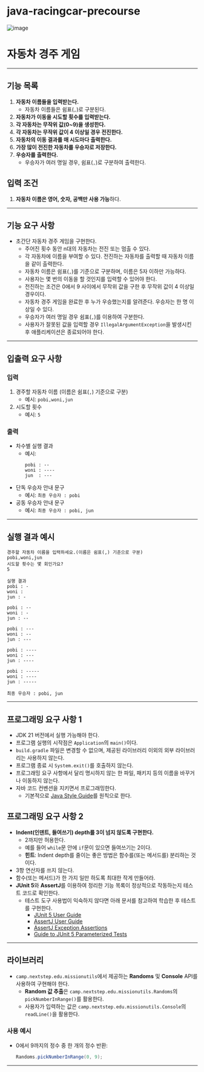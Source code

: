 # java-racingcar-precourse

![image](https://github.com/user-attachments/assets/bc7d4020-9201-4991-8ccc-7b4d511e539f)



# 자동차 경주 게임

---

## 기능 목록
1. **자동차 이름들을 입력받는다.**
    - 자동차 이름들은 쉼표(`,`)로 구분된다.
2. **자동차가 이동을 시도할 횟수를 입력받는다.**
3. **각 자동차는 무작위 값(0~9)을 생성한다.**
4. **각 자동차는 무작위 값이 4 이상일 경우 전진한다.**
5. **자동차의 이동 결과를 매 시도마다 출력한다.**
6. **가장 많이 전진한 자동차를 우승자로 저장한다.**
7. **우승자를 출력한다.**
    - 우승자가 여러 명일 경우, 쉼표(`,`)로 구분하여 출력한다.

## 입력 조건
1. **자동차 이름은 영어, 숫자, 공백만 사용 가능**하다.

---

## 기능 요구 사항

- 초간단 자동차 경주 게임을 구현한다.
    - 주어진 횟수 동안 n대의 자동차는 전진 또는 멈출 수 있다.
    - 각 자동차에 이름을 부여할 수 있다. 전진하는 자동차를 출력할 때 자동차 이름을 같이 출력한다.
    - 자동차 이름은 쉼표(`,`)를 기준으로 구분하며, 이름은 5자 이하만 가능하다.
    - 사용자는 몇 번의 이동을 할 것인지를 입력할 수 있어야 한다.
    - 전진하는 조건은 0에서 9 사이에서 무작위 값을 구한 후 무작위 값이 4 이상일 경우이다.
    - 자동차 경주 게임을 완료한 후 누가 우승했는지를 알려준다. 우승자는 한 명 이상일 수 있다.
    - 우승자가 여러 명일 경우 쉼표(`,`)를 이용하여 구분한다.
    - 사용자가 잘못된 값을 입력할 경우 `IllegalArgumentException`을 발생시킨 후 애플리케이션은 종료되어야 한다.

---

## 입출력 요구 사항

### 입력
1. 경주할 자동차 이름 (이름은 쉼표(`,`) 기준으로 구분)
    - 예시: `pobi,woni,jun`
2. 시도할 횟수
    - 예시: `5`

### 출력
- 차수별 실행 결과
    - 예시:
      ```
      pobi : --
      woni : ----
      jun  : ---
      ```
- 단독 우승자 안내 문구
    - 예시: `최종 우승자 : pobi`
- 공동 우승자 안내 문구
    - 예시: `최종 우승자 : pobi, jun`

---

## 실행 결과 예시
```
경주할 자동차 이름을 입력하세요.(이름은 쉼표(,) 기준으로 구분)
pobi,woni,jun
시도할 횟수는 몇 회인가요?
5

실행 결과
pobi : -
woni : 
jun : -

pobi : --
woni : -
jun : --

pobi : ---
woni : --
jun : ---

pobi : ----
woni : ---
jun : ----

pobi : -----
woni : ----
jun : -----

최종 우승자 : pobi, jun
```

---

## 프로그래밍 요구 사항 1

- JDK 21 버전에서 실행 가능해야 한다.
- 프로그램 실행의 시작점은 `Application`의 `main()`이다.
- `build.gradle` 파일은 변경할 수 없으며, 제공된 라이브러리 이외의 외부 라이브러리는 사용하지 않는다.
- 프로그램 종료 시 `System.exit()`를 호출하지 않는다.
- 프로그래밍 요구 사항에서 달리 명시하지 않는 한 파일, 패키지 등의 이름을 바꾸거나 이동하지 않는다.
- 자바 코드 컨벤션을 지키면서 프로그래밍한다.
    - 기본적으로 [Java Style Guide](https://google.github.io/styleguide/javaguide.html)를 원칙으로 한다.

## 프로그래밍 요구 사항 2

- **Indent(인덴트, 들여쓰기) depth를 3이 넘지 않도록 구현한다.**
    - 2까지만 허용한다.
    - 예를 들어 `while`문 안에 `if`문이 있으면 들여쓰기는 2이다.
    - **힌트**: Indent depth를 줄이는 좋은 방법은 함수를(또는 메서드를) 분리하는 것이다.
- 3항 연산자를 쓰지 않는다.
- 함수(또는 메서드)가 한 가지 일만 하도록 최대한 작게 만들어라.
- **JUnit 5**와 **AssertJ**를 이용하여 정리한 기능 목록이 정상적으로 작동하는지 테스트 코드로 확인한다.
    - 테스트 도구 사용법이 익숙하지 않다면 아래 문서를 참고하여 학습한 후 테스트를 구현한다.
        - [JUnit 5 User Guide](https://junit.org/junit5/docs/current/user-guide/)
        - [AssertJ User Guide](https://assertj.github.io/doc/)
        - [AssertJ Exception Assertions](https://assertj.github.io/doc/#assertj-core-exception-assertions)
        - [Guide to JUnit 5 Parameterized Tests](https://www.baeldung.com/parameterized-tests-junit-5)

---

## 라이브러리

- `camp.nextstep.edu.missionutils`에서 제공하는 **Randoms** 및 **Console** API를 사용하여 구현해야 한다.
    - **Random 값 추출**은 `camp.nextstep.edu.missionutils.Randoms`의 `pickNumberInRange()`를 활용한다.
    - 사용자가 입력하는 값은 `camp.nextstep.edu.missionutils.Console`의 `readLine()`을 활용한다.

### 사용 예시

- 0에서 9까지의 정수 중 한 개의 정수 반환:
  ```java
  Randoms.pickNumberInRange(0, 9);
  
---